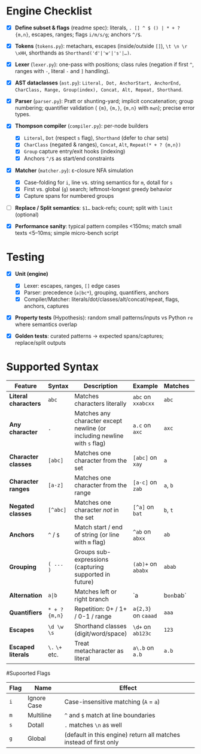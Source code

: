 # Engine Checklist

* [x] **Define subset & flags** (readme spec): literals, `. [] ^ $ () | * + ? {m,n}`, escapes, ranges; flags `i/m/s/g`;
  anchors `^/$`.
* [x] **Tokens** (`tokens.py`): metachars, escapes (inside/outside `[]`), `\t \n \r \xHH`, shorthands as
  `Shorthand('d'|'w'|'s'|…)`.
* [x] **Lexer** (`lexer.py`): one-pass with positions; class rules (negation if first `^`, ranges with `-`, literal `-`
  and `]` handling).
* [x] **AST dataclasses** (`ast.py`):
  `Literal, Dot, AnchorStart, AnchorEnd, CharClass, Range, Group(index), Concat, Alt, Repeat, Shorthand`.
* [x] **Parser** (`parser.py`): Pratt or shunting-yard; implicit concatenation; group numbering; quantifier validation (
  `{m}`, `{m,}`, `{m,n}` with `m≤n`); precise error types.
* [x] **Thompson compiler** (`compiler.py`): per-node builders

    * [x] `Literal`, `Dot` (respect `s` flag), `Shorthand` (defer to char sets)
    * [x] `CharClass` (negated & ranges), `Concat`, `Alt`, `Repeat(* + ? {m,n})`
    * [x] `Group` capture entry/exit hooks (indexing)
    * [x] Anchors `^/$` as start/end constraints
* [x] **Matcher** (`matcher.py`): ε-closure NFA simulation

    * [x] Case-folding for `i`, line vs. string semantics for `m`, dotall for `s`
    * [x] First vs. global (`g`) search; leftmost-longest greedy behavior
    * [x] Capture spans for numbered groups
* [ ] **Replace / Split semantics**: `$1…` back-refs; count; split with `limit` (optional)
* [x] **Performance sanity**: typical pattern compiles <150ms; match small texts <5–10ms; simple micro-bench script

# Testing

* [x] **Unit (engine)**

    * [x] Lexer: escapes, ranges, `[]` edge cases
    * [x] Parser: precedence (`a|bc*`), grouping, quantifiers, anchors
    * [x] Compiler/Matcher: literals/dot/classes/alt/concat/repeat, flags, anchors, captures
* [x] **Property tests** (Hypothesis): random small patterns/inputs vs Python `re` where semantics overlap
* [x] **Golden tests**: curated patterns → expected spans/captures; replace/split outputs

      
# Supported Syntax

| **Feature**            | **Syntax**     | **Description**                                                           | **Example**         | **Matches** |          |
| ---------------------- | -------------- | ------------------------------------------------------------------------- | ------------------- | ----------- | -------- |
| **Literal characters** | `abc`          | Matches characters literally                                              | `abc` on `xxabcxx`  | `abc`       |          |
| **Any character**      | `.`            | Matches any character except newline (or including newline with `s` flag) | `a.c` on `axc`      | `axc`       |          |
| **Character classes**  | `[abc]`        | Matches one character from the set                                        | `[abc]` on `xay`    | `a`         |          |
| **Character ranges**   | `[a-z]`        | Matches one character from the range                                      | `[a-c]` on `zab`    | `a`, `b`    |          |
| **Negated classes**    | `[^abc]`       | Matches one character *not* in the set                                    | `[^a]` on `bat`     | `b`, `t`    |          |
| **Anchors**            | `^` / `$`      | Match start / end of string (or line with `m` flag)                       | `^ab` on `abxx`     | `ab`        |          |
| **Grouping**           | `( ... )`      | Groups sub-expressions (capturing supported in future)                    | `(ab)+` on `ababx`  | `abab`      |          |
| **Alternation**        | `a\|b`         | Matches left or right branch                                              | \`a                 | b`on`bab\`  | `b`, `b` |
| **Quantifiers**        | `* + ? {m,n}`  | Repetition: 0+ / 1+ / 0-1 / range                                         | `a{2,3}` on `caaad` | `aaa`       |          |
| **Escapes**            | `\d \w \s`     | Shorthand classes (digit/word/space)                                      | `\d+` on `ab123c`   | `123`       |          |
| **Escaped literals**   | `\.` `\+` etc. | Treat metacharacter as literal                                            | `a\.b` on `a.b`     | `a.b`       |          |

#Supoorted Flags

| **Flag** | **Name**    | **Effect**                                                        |
| -------- | ----------- | ----------------------------------------------------------------- |
| `i`      | Ignore Case | Case-insensitive matching (`A` = `a`)                             |
| `m`      | Multiline   | `^` and `$` match at line boundaries                              |
| `s`      | Dotall      | `.` matches `\n` as well                                          |
| `g`      | Global      | (default in this engine) return all matches instead of first only |


